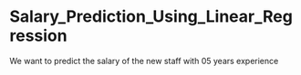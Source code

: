 # Salary_Prediction_Using_Linear_Regression
We want to predict the salary of the new staff with
05 years experience 
